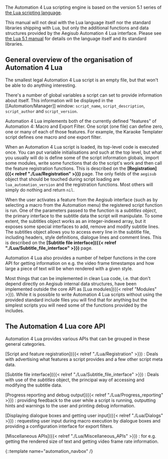 The Automation 4 Lua scripting engine is based on the version 5.1 series of
[the Lua scripting language](http://www.lua.org).

This manual will not deal with the Lua language itself nor the standard
libraries shipping with Lua, but only the additional functions and data
structures provided by the Aegisub Automation 4 Lua interface. Please see
[the Lua 5.1 manual](http://www.lua.org/manual/5.1/) for details on the
language itself and its standard libraries.

## General overview of the organisation of Automation 4 Lua  ##
The smallest legal Automation 4 Lua script is an empty file, but that won't
be able to do anything interesting.

There's a number of global variables a script can set to provide
information about itself. This information will be displayed in the
[[Automation/Manager]] window: `script_name`, `script_description`,
`script_author` and `script_version`.

Automation 4 Lua implements both of the currently defined "features" of
Automation 4: Macro and Export Filter. One script (one file) can define
zero, one or many of each of those features. For example, the Karaoke
Templater script defines one macro and one export filter.

When an Automation 4 Lua script is loaded, its top-level code is executed
once. You can put variable initialisations and such at the top level, but
what you usually will do is define some of the script information globals,
import some modules, write some functions that do the script's work and
then call the feature registration functions. This is described on the
**[Registration]({{< relref "./Lua/Registration" >}})** page. The only fields of the
`aegisub` object that should be touched during script loading are
`lua_automation_version` and the registration functions. Most others will
simply do nothing and return `nil`.

When the user activates a feature from the Aegisub interface (such as by
selecting a macro from the Automation menu) the registered script function
is run. One of the parameters passed to the function is a _subtitles
object_, the primary interface to the subtitle data the script will
manipulate. To some extent, the subtitles object works as an
integer-indexed array, but it exposes some special interfaces to add,
remove and modify subtitle lines. The subtitles object allows you to access
every line in the subtitle file, including headers, style definitions,
dialogue lines and comment lines. This is described on the **[Subtitle file interface]({{< relref "./Lua/Subtitle_file_interface" >}})** page.

Automation 4 Lua also provides a number of helper functions in the core API
for getting information on e.g. the video frame timestamps and how large a
piece of text will be when rendered with a given style.

Most things that can be implemented in clean Lua code, i.e. that don't
depend directly on Aegisub internal data structures, have been implemented
outside the core API as [Lua modules]({{< relref "Modules" >}}). While it is possible to write
Automation 4 Lua scripts without using the provided standard include files
you will find that for anything but the simplest scripts you will need some
of the functions provided by the includes.

## The Automation 4 Lua core API  ##
Automation 4 Lua provides various APIs that can be grouped in these general
categories.

[Script and feature registration]({{< relref "./Lua/Registration" >}})
: Deals with advertising what features a script provides and a few other
script meta data.

[Subtitle file interface]({{< relref "./Lua/Subtitle_file_interface" >}})
: Deals with use of the _subtitles_ object, the principal way of accessing
and modifying the subtitle data.

[Progress reporting and debug output]({{< relref "./Lua/Progress_reporting" >}})
: providing feedback to the user while a script is running, outputting
hints and warnings to the user and printing debug information.

[Displaying dialogue boxes and getting user input]({{< relref "./Lua/Dialogs" >}})
: requesting user input during macro execution by dialogue boxes and
providing a configuration interface for export filters.

[Miscellaneous APIs]({{< relref "./Lua/Miscellaneous_APIs" >}})
: for e.g. getting the rendered size of text and getting video frame rate
information.

{::template name="automation_navbox" /}
